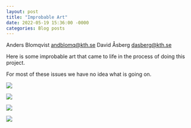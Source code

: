 ```yaml
---
layout: post
title: "Improbable Art"
date: 2022-05-19 15:36:00 -0000
categories: Blog posts
---
```


Anders Blomqvist andblomq@kth.se 
David Åsberg dasberg@kth.se 

Here is some improbable art that came to life in the process of doing this project. 

For most of these issues we have no idea what is going on. 


![](/dgi22_project/assets/improbable-art-1.gif)  

![](/dgi22_project/assets/improbable-art-2.gif)  

![](/dgi22_project/assets/improbable_art_3.png)  

![](/dgi22_project/assets/improbable_art_4_negative_density.png)  
